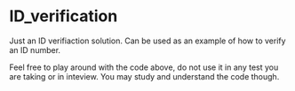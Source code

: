 # ID_verification
Just an ID verifiaction solution. Can be used as an example of how to verify an ID number.

Feel free to play around with the code above, do not use it in any test you are taking or
in inteview. You may study and understand the code though.
